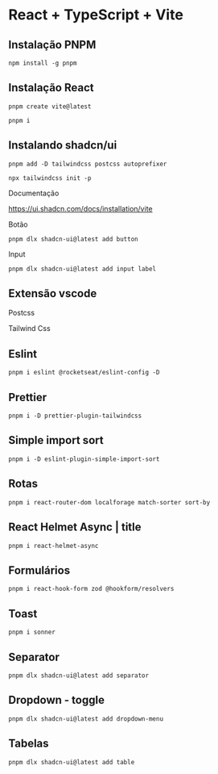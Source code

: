 # React + TypeScript + Vite

## Instalação PNPM

`npm install -g pnpm`

## Instalação React 

`pnpm create vite@latest`

`pnpm i`

## Instalando shadcn/ui

`pnpm add -D tailwindcss postcss autoprefixer`

`npx tailwindcss init -p`

<p>Documentação</p>

https://ui.shadcn.com/docs/installation/vite

<p>Botão</p>

`pnpm dlx shadcn-ui@latest add button`

<p> Input </p>

`pnpm dlx shadcn-ui@latest add input label`

## Extensão vscode

<p>Postcss</p>

<p>Tailwind Css</p>

## Eslint 

`pnpm i eslint @rocketseat/eslint-config -D`

## Prettier

`pnpm i -D prettier-plugin-tailwindcss`

## Simple import sort

`pnpm i -D eslint-plugin-simple-import-sort`

## Rotas

`pnpm i react-router-dom localforage match-sorter sort-by`

## React Helmet Async | title

`pnpm i react-helmet-async`

## Formulários

`pnpm i react-hook-form zod @hookform/resolvers`

## Toast 

`pnpm i sonner`

## Separator

`pnpm dlx shadcn-ui@latest add separator`

## Dropdown - toggle

`pnpm dlx shadcn-ui@latest add dropdown-menu`

## Tabelas

`pnpm dlx shadcn-ui@latest add table`


